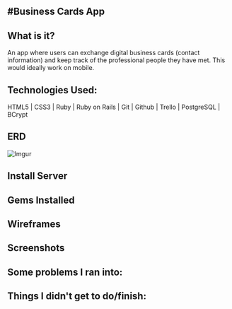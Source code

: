 #Business Cards App
-------
## What is it?
An app where users can exchange digital business cards (contact information) and keep track of the professional people they have met.  This would ideally work on mobile.

## Technologies Used:
HTML5 | CSS3 | Ruby | Ruby on Rails | Git | Github | Trello | PostgreSQL | BCrypt

## ERD
![Imgur](https://i.imgur.com/9sYxyl5.jpg)

## Install Server

## Gems Installed

## Wireframes

## Screenshots

## Some problems I ran into:

## Things I didn't get to do/finish: